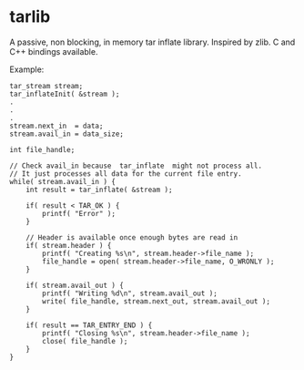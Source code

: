 tarlib
======

A passive, non blocking, in memory tar inflate library. Inspired by zlib.
C and C++ bindings available.

Example:

    tar_stream stream;
    tar_inflateInit( &stream );
    .
    .
    .
    stream.next_in  = data;
    stream.avail_in = data_size;
    
    int file_handle;
    
    // Check avail_in because  tar_inflate  might not process all.
    // It just processes all data for the current file entry.
    while( stream.avail_in ) {
    	int result = tar_inflate( &stream );
    	
    	if( result < TAR_OK ) {
    		printf( "Error" );
    	}
    	
    	// Header is available once enough bytes are read in
    	if( stream.header ) {
    		printf( "Creating %s\n", stream.header->file_name );
    		file_handle = open( stream.header->file_name, O_WRONLY );
    	}
    	
    	if( stream.avail_out ) {
    		printf( "Writing %d\n", stream.avail_out );
    		write( file_handle, stream.next_out, stream.avail_out );
    	}
    	
    	if( result == TAR_ENTRY_END ) {
    		printf( "Closing %s\n", stream.header->file_name );
    		close( file_handle );
    	}
    }
    
